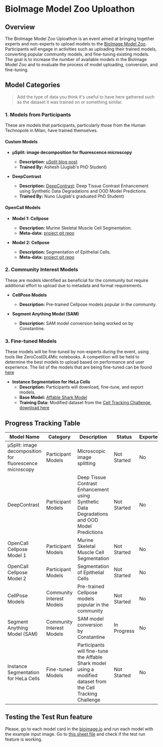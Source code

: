 # BioImage Model Zoo Uploathon

## Overview

The BioImage Model Zoo Uploathon is an event aimed at bringing together experts and non-experts to upload models to the [BioImage Model Zoo](https://bioimage.io). Participants will engage in activities such as uploading their trained models, converting popular community models, and fine-tuning existing models. The goal is to increase the number of available models in the BioImage Model Zoo and to evaluate the process of model uploading, conversion, and fine-tuning.

## Model Categories
> Add the type of data you think it's useful to have here gathered such as the dataset it was trained on or something similar.

### 1. Models from Participants

These are models that participants, particularly those from the Human Technopole in Milan, have trained themselves.

#### Custom Models

- **µSplit: image decomposition for fluorescence microscopy**
  - **Description:** [µSplit blog post](https://ashesh-0.github.io/uSplit/)
  - **Trained By:** Ashesh (Juglab's PhD Student)
  
- **DeepContrast**
  - **Description:** [DeepContrast](https://arxiv.org/abs/2308.08365): Deep Tissue Contrast Enhancement using Synthetic Data Degradations and OOD Model Predictions.
  - **Trained By:** Nuno (Juglab's graduated PhD Student)

#### OpenCall Models
- **Model 1: Cellpose**
    - **Description:** Murine Skeletal Muscle Cell Segmentation.
    - **Meta-data:** [project git repo](https://github.com/ai4life-opencalls/oc-1-project-6/tree/main)
      
- **Model 2: Cellpose**
    - **Description:** Segmentation of Epithelial Cells.
    - **Meta-data:** [project git repo](https://github.com/ai4life-opencalls/oc-1-project-11/tree/main)

### 2. Community Interest Models

These are models identified as beneficial for the community but require additional effort to upload due to metadata and format requirements.

- **CellPose Models**
  - **Description:** Pre-trained Cellpose models popular in the community.
  
- **Segment Anything Model (SAM)**
  - **Description:** SAM model conversion being worked on by Constantine.

### 3. Fine-tuned Models

These models will be fine-tuned by non-experts during the event, using tools like ZeroCostDL4Mic notebooks. A competition will be held to determine the best models to upload based on performance and user experience.
The list of the models that are being fine-tuned can be found [here](https://docs.google.com/document/d/1KxXyIBv9sAqVnYEweNgc_xajHHl2sZx-YxNM190scU0/edit?usp=sharing)

- **Instance Segmentation for HeLa Cells**
  - **Description:** Participants will download, fine-tune, and export models.
  - **Base Model:** [Affable Shark Model](https://bioimage.io/#/?tags=affable-shark&id=10.5281%2Fzenodo.5764892)
  - **Training Data:** Modified dataset from the [Cell Tracking Challenge](https://celltrackingchallenge.net/2d-datasets/), [download here](YOUR_GOOGLE_DRIVE_LINK)
  
## Progress Tracking Table

| Model Name                                    | Category                  | Description                                                        | Status      | Exported | Uploaded | Notes                    |
|-----------------------------------------------|---------------------------|--------------------------------------------------------------------|-------------|----------|----------|--------------------------|
| µSplit: image decomposition for fluorescence microscopy | Participant Models        | Microscopic image splitting                                        | Not Started | No       | No       |                          |
| DeepContrast                                  | Participant Models        | Deep Tissue Contrast Enhancement using Synthetic Data Degradations and OOD Model Predictions | Not Started | No       | No       |                          |
| OpenCall Cellpose Model 1                     | Participant Models        | Murine Skeletal Muscle Cell Segmentation                           | Not Started | No       | No       |                          |
| OpenCall Cellpose Model 2                     | Participant Models        | Segmentation of Epithelial Cells                                   | Not Started | No       | No       |                          |
| CellPose Models                               | Community Interest Models | Pre-trained Cellpose models popular in the community               | Not Started | No       | No       |                          |
| Segment Anything Model (SAM)                  | Community Interest Models | SAM model conversion by Constantine                                | In Progress | No       | No       |                          |
| Instance Segmentation for HeLa Cells          | Fine-tuned Models         | Participants will fine-tune the Affable Shark model using a modified dataset from the Cell Tracking Challenge | Not Started | No       | No       | Download dataset from [here](YOUR_GOOGLE_DRIVE_LINK) |

## Testing the Test Run feature
Please, go to each model card in the [bioimage.io](https://bioimage.io) and run each model with the example input image. Go to [this sheet file](https://docs.google.com/spreadsheets/d/1Ai5q2QCQ4kzyeDnp9QkZKelgELH6H1cwFYwByxcXPgA/edit?usp=sharing) and check if the test run feature is working. 
